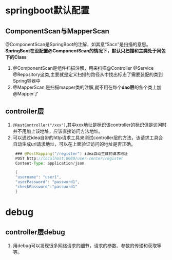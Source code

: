 # springboot默认配置
## ComponentScan与MapperScan
@ComponentScan是SpringBoot的注解，如其意“Sacn”是扫描的意思。
**SpringBoot在没配置@ComponentScan的情况下，默认只扫描和主类处于同包下的Class**
1. @ComponentScan是组件扫描注解，用来扫描@Controller  @Service @Repository这类,主要就是定义扫描的路径从中找出标志了需要装配的类到Spring容器中
2. @MapperScan 是扫描mapper类的注解,就不用在每个**dao层**的各个类上加@Mapper了

## controller层
1. ``@RestController("/xxx")``,其中xxx地址是标识该controller的标识但是访问时并不用加上该地址，应该直接访问方法地址。
2. 可以通过idea自带的http请求工具来测试controller层的方法，该请求工具会自动生成url请求地址，可以在上面验证访问的地址是否正确。
   ```java
    ### @PostMapping("/register") idea自动生成的请求地址
    POST http://localhost:8080/user-center/register
    Content-Type: application/json

    {
    "username": "user1",
    "userPassword": "password1",
    "checkPassword":"password1"
    }

   ```
# debug
## controller层debug
1. 用debug可以发现很多网络请求的细节，请求的参数、参数的传递和获取等等。

